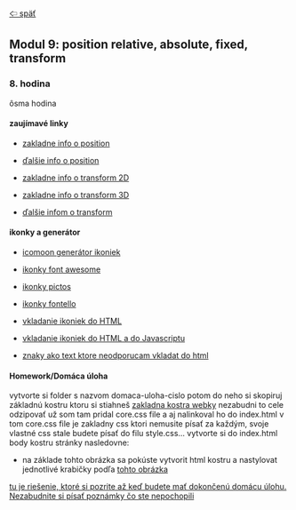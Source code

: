 [&#129188; späť](../README.md)</br>

## Modul 9: position relative, absolute, fixed, transform

### 8. hodina
ôsma hodina
<!-- ([ôsma hodina](lesson)):</br> -->

#### zaujímavé linky
- [zakladne info o position](https://www.w3schools.com/css/css_positioning.asp)</br>
- [ďalšie info o position](https://css-tricks.com/almanac/properties/p/position)</br>


- [zakladne info o transform 2D](https://www.w3schools.com/css/css3_2dtransforms.asp)</br>
- [zakladne info o transform 3D](https://www.w3schools.com/css/css3_3dtransforms.asp)</br>
- [ďalšie infom o transform](https://www.w3schools.com/cssref/css3_pr_transform.asp)</br>

#### ikonky a generátor
- [icomoon generátor ikoniek](https://icomoon.io)</br>
- [ikonky font awesome](http://fontawesome.io/icons)</br>
- [ikonky pictos](http://pictos.cc/)</br>
- [ikonky fontello](http://fontello.com/)</br>

- [vkladanie ikoniek do HTML](https://dev.w3.org/html5/html-author/charref)</br>
- [vkladanie ikoniek do HTML a do Javascriptu](https://unicode-table.com/en)</br>

- [znaky ako text ktore neodporucam vkladat do html](https://www.copypastecharacter.com/symbols)</br>

#### Homework/Domáca úloha</br>
vytvorte si folder s nazvom domaca-uloha-cislo potom do neho si skopiruj základnú kostru ktoru si stiahneš [zakladna kostra webky](../default.zip) nezabudni to cele odzipovať už som tam pridal core.css file a aj nalinkoval ho do index.html v tom core.css file je zakladny css ktori nemusite písať za každým, svoje vlastné css stale budete písať do filu style.css... vytvorte si do index.html body kostru stránky nasledovne:
- na základe tohto obrázka sa pokúste vytvorit html kostru a nastylovat jednotlivé krabičky podľa [tohto obrázka](homework/homework.png)

[tu je riešenie, ktoré si pozrite až keď budete mať dokončenú domácu úlohu. Nezabudnite si písať poznámky čo ste nepochopili](homework/solution)<br>

